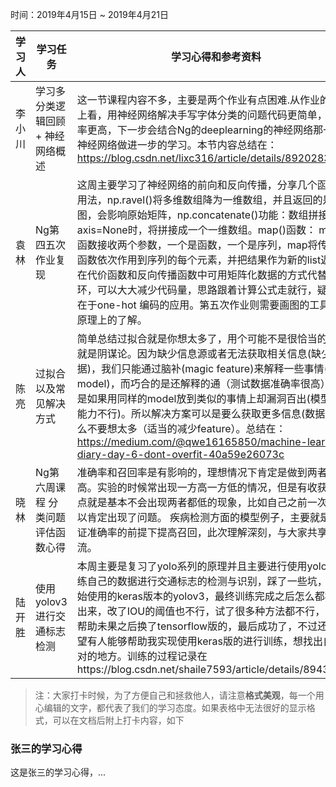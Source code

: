 ﻿时间：2019年4月15日 ~ 2019年4月21日

学习人|学习任务|学习心得和参考资料
------ | ------ | ------ 
李小川 | 学习多分类逻辑回顾 + 神经网络概述 | 这一节课程内容不多，主要是两个作业有点困难.从作业的结果上看，用神经网络解决手写字体分类的问题代码更简单，准确率更高，下一步会结合Ng的deeplearning的神经网络那一节对神经网络做进一步的学习。本节内容总结在：https://blog.csdn.net/lixc316/article/details/89202830
袁林 | Ng第四五次作业复现 |这周主要学习了神经网络的前向和反向传播，分享几个函数的用法，np.ravel()将多维数组降为一维数组，并且返回的是视图，会影响原始矩阵，np.concatenate()功能：数组拼接,当axis=None时，将拼接成一个一维数组。map()函数： map()函数接收两个参数，一个是函数，一个是序列，map将传入的函数依次作用到序列的每个元素，并把结果作为新的list返回。在代价函数和反向传播函数中可用矩阵化数据的方式代替for循环，可以大大减少代码量，思路跟着计算公式走就行，疑问点在于one-hot 编码的应用。第五次作业则需要画图的工具进行原理上的了解。 
陈亮 | 过拟合以及常见解决方式 | 简单总结过拟合就是你想太多了，用个可能不是很恰当的例子就是阴谋论。因为缺少信息源或者无法获取相关信息(缺少数据)，我们只能通过脑补(magic feature)来解释一些事情(模型model)，而巧合的是还解释的通（测试数据准确率很高），但是如果用同样的model放到类似的事情上却漏洞百出(模型泛化能力不行)。所以解决方案可以是要么获取更多信息(数据)，要么不要想太多（适当的减少feature）。总结在：https://medium.com/@qwe16165850/machine-learning-diary-day-6-dont-overfit-40a59e26073c
晓林 | Ng第六周课程 分类问题评估函数心得 | 准确率和召回率是有影响的，理想情况下肯定是做到两者都高。实验的时候常出现一方高一方低的情况，但是有收获的一点就是基本不会出现两者都低的现象，比如自己之前一次，所以肯定出现了问题。 疾病检测方面的模型例子，主要就是在保证准确率的前提下提高召回，此次理解深刻，与大家共享交流。
陆开胜 | 使用yolov3进行交通标志检测 | 本周主要是复习了yolo系列的原理并且主要进行使用yolov3训练自己的数据进行交通标志的检测与识别，踩了一些坑，一开始使用的keras版本的yolov3，最终训练完成之后怎么都检测不出来，改了IOU的阈值也不行，试了很多种方法都不行，寻求帮助未果之后换了tensorflow版的，最后成功了，不过还是希望有人能够帮助我实现使用keras版的进行训练，想找出自己不对的地方。训练的过程记录在https://blog.csdn.net/shaile7593/article/details/89438881

> 注：大家打卡时候，为了方便自己和拯救他人，请注意**格式美观**，每一个用心编辑的文字，都代表了我们的学习态度。如果表格中无法很好的显示格式，可以在文档后附上打卡内容，如下

### 张三的学习心得
这是张三的学习心得，...

